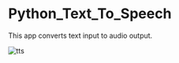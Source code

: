 # Python_Text_To_Speech

This app converts text input to audio output.

![tts](https://github.com/tkdeshan/Python_Text_To_Speech/assets/100216231/6f9c8f63-cb4f-44a1-9297-3f2d438ac57d)
